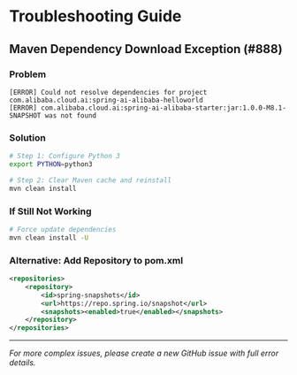 # Troubleshooting Guide

## Maven Dependency Download Exception (#888)

### Problem
```
[ERROR] Could not resolve dependencies for project com.alibaba.cloud.ai:spring-ai-alibaba-helloworld
[ERROR] com.alibaba.cloud.ai:spring-ai-alibaba-starter:jar:1.0.0-M8.1-SNAPSHOT was not found
```

### Solution
```bash
# Step 1: Configure Python 3
export PYTHON=python3

# Step 2: Clear Maven cache and reinstall
mvn clean install
```

### If Still Not Working
```bash
# Force update dependencies
mvn clean install -U
```

### Alternative: Add Repository to pom.xml
```xml
<repositories>
    <repository>
        <id>spring-snapshots</id>
        <url>https://repo.spring.io/snapshot</url>
        <snapshots><enabled>true</enabled></snapshots>
    </repository>
</repositories>
```

---
*For more complex issues, please create a new GitHub issue with full error details.*
